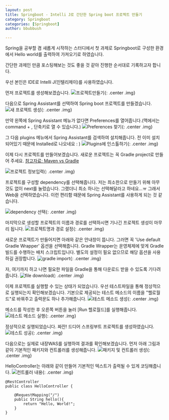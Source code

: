 ```yaml
---
layout: post
title: Springboot - Intelli J로 간단한 Spring boot 프로젝트 만들기
category: Springboot
categories: [Springboot]
author: bbubbush

---
```


Spring을 공부할 겸 새롭게 시작하는 스터디에서 첫 과제로 Springboot로 구성한 환경에서 Hello world를 출력하여 가져오기로 하였습니다.

간단한 과제인 만큼 포스팅해보는 것도 좋을 것 같아 진행한 순서대로 기록하고자 합니다.

우선 본인은 IDE로 Intelli J(인텔리제이)를 사용하였습니다.

먼저 프로젝트를 생성해보겠습니다.
![프로젝트만들기](/assets/img/springboot/2019-05-16_project_01.png){: .center .img}

다음으로 Spring Assistant를 선택하여 Spring boot 프로젝트를 만들겠습니다.
![새 프로젝트 생성](/assets/img/springboot/2019-05-17_project_02.png){: .center .img}

만약 왼쪽에 Spring Assistant 메뉴가 없다면 Preferences를 열어줍니다.(맥에서는 command + , 단축키로 열 수 있습니다.)
![Preferences 찾기](/assets/img/springboot/2019-05-17_project_03.png){: .center .img}

그 다음 plugins 메뉴에서 Spring Assistant를 검색하여 설치해줍니다. 전 이미 설치되어있기 때문에 Installed로 나오네요 : )
![Plugins에 인스톨하기](/assets/img/springboot/2019-05-17_project_04.png){: .center .img}

이제 다시 프로젝트를 만들어보겠습니다. 새로운 프로젝트는 꼭 Gradle project로 만들어 주세요.
[참고자료: Maven vs Gradle](https://bkim.tistory.com/13)

![프로젝트 정보입력](/assets/img/springboot/2019-05-17_project_05.png){: .center .img}

프로젝트를 구성할 dependency를 선택해줍니다. 저는 최소한으로 만들기 위해 아무것도 없이 next를 눌렀습니다. 그랬더니 최소 하나는 선택해달라고 하네요...ㅠ
그래서 Web을 선택하였습니다. 이런 편리함 때문에 Spring Assistant를 사용하게 되는 것 같습니다.

![dependency 선택](/assets/img/springboot/2019-05-17_project_06.png){: .center .img}

마지막으로 생성할 프로젝트의 이름과 경로를 선택하시면 기나긴 프로젝트 생성이 마무리 됩니다.
![프로젝트명과 경로 설정](/assets/img/springboot/2019-05-17_project_07.png){: .center .img}

새로운 프로젝트가 만들어지면 아래와 같은 안내창이 뜹니다. 그러면 꼭 'Use default Gradle Wrapper' 옵션을 선택해줍니다.
Gradle Wrapper는 운영체제에 맞게 Gradle 빌드를 수행하는 배치 스크립트입니다. 별도의 설정이 필요 없으므로 해당 옵션을 사용하길 권장합니다.
![gradle import](/assets/img/springboot/2019-05-17_project_08.png){: .center .img}

자, 여기까지 하고 나면 필요한 파일을 Gradle을 통해 다운로드 받을 수 있도록 기다려줍니다.
![file download](/assets/img/springboot/2019-05-17_project_09.png){: .center .img}

이제 프로젝트를 실행할 수 있는 상태가 되었습니다. 우선 테스트파일을 통해 정상적으로 실행되는지 확인해보겠습니다.
기본으로 제공되는 테스트 메소드의 이름을 "헬로월드"로 바꿔주고 출력문도 하나 추가해줍니다.
![테스트 메소드 생성](/assets/img/springboot/2019-05-17_project_10.png){: .center .img}

메소드를 작성한 후 오른쪽 버튼을 눌러 [Run 헬로월드]를 실행해줍니다.
![테스트 메소드 실행](/assets/img/springboot/2019-05-17_project_11.png){: .center .img}

정상적으로 실행되었습니다. 짜잔! 드디어 스프링부트 프로젝트를 생성하였습니다.
![테스트 성공](/assets/img/springboot/2019-05-17_project_12.png){: .center .img}

다음으로는 실제로 내장WAS를 실행하여 결과를 확인해보겠습니다. 먼저 아래 그림과 같이 기본적인 패키지와 컨트롤러를 생성해줍니다.
![패키지 및 컨트롤러 생성](/assets/img/springboot/2019-05-17_project_13.png){: .center .img}

HelloController는 아래와 같이 만들어 기본적인 텍스트가 출력될 수 있게 코딩해줍니다.
![컨트롤러 내용](/assets/img/springboot/2019-05-17_project_14.png){: .center .img}
```{.java}
@RestController
public class HelloController {

    @RequestMapping("/")
    public String hello(){
        return "Hello, World!";
    }
}
```